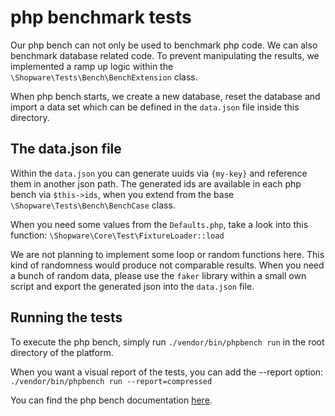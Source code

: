 # php benchmark tests

Our php bench can not only be used to benchmark php code. We can also benchmark database related code.
To prevent manipulating the results, we implemented a ramp up logic within the `\Shopware\Tests\Bench\BenchExtension` class.

When php bench starts, we create a new database, reset the database and import a data set which can be defined in the `data.json` file inside this directory. 

## The data.json file
Within the `data.json` you can generate uuids via `{my-key}` and reference them in another json path. The generated ids are available in each php bench via `$this->ids`, when you extend from the base `\Shopware\Tests\Bench\BenchCase` class.

When you need some values from the `Defaults.php`, take a look into this function: `\Shopware\Core\Test\FixtureLoader::load`

We are not planning to implement some loop or random functions here. This kind of randomness would produce not comparable results. When you need a bunch of random data, please use the `faker` library within a small own script and export the generated json into the `data.json` file.

## Running the tests
To execute the php bench, simply run `./vendor/bin/phpbench run` in the root directory of the platform.

When you want a visual report of the tests, you can add the --report option: `./vendor/bin/phpbench run --report=compressed`

You can find the php bench documentation [here](https://phpbench.readthedocs.io/en/stable/).
